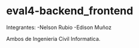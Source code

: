 # eval4-backend_frontend

Integrantes:
-Nelson Rubio
-Edison Muñoz

Ambos de Ingenieria Civil Informatica.
